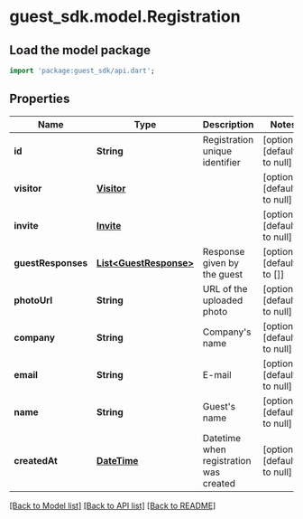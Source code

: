 # guest_sdk.model.Registration

## Load the model package
```dart
import 'package:guest_sdk/api.dart';
```

## Properties
Name | Type | Description | Notes
------------ | ------------- | ------------- | -------------
**id** | **String** | Registration unique identifier | [optional] [default to null]
**visitor** | [**Visitor**](Visitor.md) |  | [optional] [default to null]
**invite** | [**Invite**](Invite.md) |  | [optional] [default to null]
**guestResponses** | [**List&lt;GuestResponse&gt;**](GuestResponse.md) | Response given by the guest | [optional] [default to []]
**photoUrl** | **String** | URL of the uploaded photo | [optional] [default to null]
**company** | **String** | Company&#39;s name | [optional] [default to null]
**email** | **String** | E-mail | [optional] [default to null]
**name** | **String** | Guest&#39;s name | [optional] [default to null]
**createdAt** | [**DateTime**](DateTime.md) | Datetime when registration was created | [optional] [default to null]

[[Back to Model list]](../README.md#documentation-for-models) [[Back to API list]](../README.md#documentation-for-api-endpoints) [[Back to README]](../README.md)


